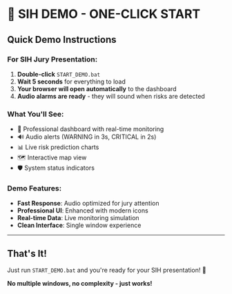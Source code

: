 # 🚀 SIH DEMO - ONE-CLICK START

## Quick Demo Instructions

### For SIH Jury Presentation:

1. **Double-click** `START_DEMO.bat`
2. **Wait 5 seconds** for everything to load
3. **Your browser will open automatically** to the dashboard
4. **Audio alarms are ready** - they will sound when risks are detected

### What You'll See:
- 🎯 Professional dashboard with real-time monitoring
- 🔊 Audio alerts (WARNING in 3s, CRITICAL in 2s)
- 📊 Live risk prediction charts
- 🗺️ Interactive map view
- 🛡️ System status indicators

### Demo Features:
- **Fast Response**: Audio optimized for jury attention
- **Professional UI**: Enhanced with modern icons
- **Real-time Data**: Live monitoring simulation
- **Clean Interface**: Single window experience

---

## That's It! 
Just run `START_DEMO.bat` and you're ready for your SIH presentation! 🎯

**No multiple windows, no complexity - just works!**
